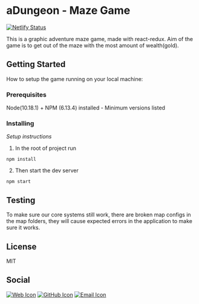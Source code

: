# aDungeon - Maze Game
[![Netlify Status](https://api.netlify.com/api/v1/badges/f7754e35-adae-4999-a1dd-ecd1fd25487b/deploy-status)](https://app.netlify.com/sites/a-dungeon/deploys)

This is a graphic adventure maze game, made with react-redux. Aim of the game is to get out of the maze with the most amount of wealth(gold).

## Getting Started
How to setup the game running on your local machine:

### Prerequisites
Node(10.18.1) + NPM (6.13.4) installed - Minimum versions listed

### Installing
*Setup instructions*

1. In the root of project run
```
npm install
```
2. Then start the dev server
```
npm start
```

## Testing
To make sure our core systems still work, there are broken map configs in the map folders, they will cause expected errors in the application to make sure it works.

## License
MIT

## Social

[![Web Icon](https://cdn1.iconfinder.com/data/icons/CrystalClear/32x32/apps/package_network.png)](https://a-dungeon.netlify.com/)
[![GitHub Icon](https://cdn4.iconfinder.com/data/icons/ionicons/512/icon-social-github-32.png)](https://github.com/SadikMoazzem)
[![Email Icon](https://cdn4.iconfinder.com/data/icons/miu-flat-social/60/mail-32.png)](mailto:sadik-moazzem@outlook.com)